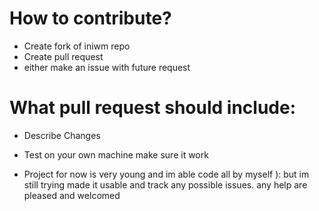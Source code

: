 # How to contribute?
- Create fork of iniwm repo
- Create pull request
- either make an issue with future request

# What pull request should include:
- Describe Changes
- Test on your own machine make sure it work

- Project for now is very young and im able code all by myself ): but im still trying made it usable and track any possible issues. any help are pleased and welcomed
